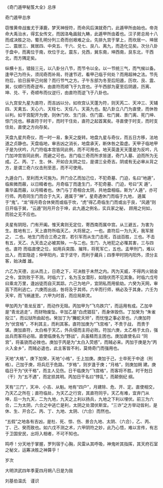 《奇门遁甲秘笈大全》总序

奇门遁甲总序

窃惟黄帝战蚩尤于涿鹿，梦天神授符，而命风后演就奇门，此遁甲所由始也。帝尧命大禹治水，得玄女传文，而因洛龟画敍九畴，此遁甲所由着也。汉子房总局十八 而成决胜之功，蜀孔明分列三奇而创艰难之业。先排九宫于掌上，而坎居一、坤居二、震居三、巽居四、中央五、干六、兑七、艮八、离九，而造化见矣。次分八卦 于盘中，而离位于南，坎位于北，震东，兑西，巽东南，坤西南，艮东北，干西北，而方隅定矣。

纵横十五，错敍三元，以八卦分八节，而节令以全。以一节统三气，而气候以备。逢甲己为符头，须闰奇而补局，符速节迟，看甲己临于何处？而用超神之法。节先 符后，验日辰甲己何居？而行节气之方。子午东部为冬至后阳遁，历坎、艮、震、巽，仪顺行而奇逆布，由直符而顺飞于九宫也。子午西部为夏至后阴遁，历离、 坤、兑、干，奇顺布而仪逆行，由直符而逆飞于八卦也。

认九宫安九星为直符，而吉凶以分。如坎宫认天蓬为符，则天芮二、天冲三、天辅四、天禽五、天心六、天柱七、天任八、天英九也。配八卦立八门为直使，而休咎 以判。如干宫配开为使，则休门坎、生门艮、伤门震、杜门巽、景门离、死门坤、惊门兑也。移直符于时干，而时干住处，直符之起首寓矣。寻直使于时支，而时支 住处，直使之方向存矣。

天盘九星共奇仪，而一时一易，象天之旋转。地盘九星与奇仪，而五日方移，法地道之贞静也。天盘临地，审吉凶之消长，地盘承天，断休咎之盈虚。天甲子临地甲 子是为伏吟，凡门符临本宫皆同此例，而不可用也。地天英逢天天蓬是为反吟，凡门加冲宫皆同此例，而避之可也。吉门临三奇而所求皆遂，奇门入墓、迫而所为无 成。乙、丙、丁、生、休、开如合太阴之位，是谓三全奇吉。阴或有无必审从背之方，是谓三奇六仪击刑至恶，而不可使用。

九遁合门，至利而大可施为。开门合乙而加己位，不犯奇墓、门迫，名曰“地遁”，临紫微而蔽，以日精者也。月奇临丁而逢生门，不犯奇墓、门迫，号曰“天 遁”，乘华盖而蔽，以月精者也。休门与丁奇相合太阴，共地盘相临，斯为“人遁”，亦可行师。丙奇同生门而合于九天，遁属于“神”。星奇遇休门而临于九地， 遁属于“鬼”。“龙”得月奇合休癸而或临于坎，“虎”得乙奇临生门而或出于艮，“风遁”则日开临于巽，“云遁”则月开合于坤，此九遁之例名，实兵家之秘， 顾用之何如，而验之无不应也。

夫星有阴阳，门有开阖。惟天禽则无定位，寄西南而属中宫。从三避五，为害为生。胜地有三，天上直符所临天乙，大将居之，一也。直符后一为九天，我军居之， 二也。地生门而合三奇之宫，若引军而从生门击死，百战百胜，三也。不击有五，天乙、九天击之必被其殃，一与二也。生门、九地犯之必罹其害，三与四也。直符 而临直使之位，如用兵突围、摧阵，将死军亡，五也。孟甲刑门，难以出入，而宜隐迹；仲甲阳内，宜于坚守，而利于藏兵；四季甲时阴内阳外，须分主客，始决雌 雄。

六乙为天德，出从而上，日奇之下，可决胜于未然之内。丙为天威，不得丙火销金之令，宜防败于不测。时临六丁，名为玉女潜形，如隐伏而不见其象。时临六戊号 曰乘龙万里，逢凶徒而自灭其踪。六己为地户，宜阴私而用偷劫。六癸为天网，审高下而利逃亡。六庚而出战，咎将及于其师。六辛而行师，祸必及于其身。六壬为 天牢，而飞祸速至。六甲为时首，而应局斯灵。

甲加丙为“青龙反首”，而动作无阻。丙加甲为“飞鸟跌穴”，而运用有成。乙加辛是“青龙逃走”，而财物废坠。辛加乙是“白虎猖狂”，而身体毁伤。丁加癸为 “朱雀投江”，而讼狱所由起也。癸加丁为“螣蛇夭矫”，而忧惶之事必至也。六庚加符为“伏宫格”，不利其主，而利其客。直符加庚为“飞宫格”，不贵于战， 而贵于谋。庚加直符，太白格于天乙，外兵侵而主将必败。符加六庚，太乙格于太白，强出兵而客将必阻。直使临庚名为“野战”，兵虽精而主困也。庚加直使名曰 “同宫”，将虽骁而必挫也。庚加于丙是为“太白入荧惑”，而贼必来。丙加于庚是为“丙火入金乡”，而贼必退也，此主客皆不利，莫倚奇门而强用也。

天地“大格”，庚下加癸，天地“小格”，壬上加庚。庚加于己，士卒死于中途（刑格）。己加于庚，将兵厄于危路。“岁格”，则岁逢于庚；“月格”，则庚加朔 建。庚临日干为“伏干格”，而主人见伤。日干临庚为“飞宫格”，而客将不胜。时干尅日（干）为“五不遇”，而定损其明。丙加日干名曰“悖乱”，而颠倒纪 纲。

天有“三门”，天冲、小吉、从魁。地有“四户”，月建除、危、开、定。直使相交，乃天乙之所在；直符临处，为天乙之行宫，其直符同乎。天乙有难，宜弃门从 坤，后一为九天，二为九地，九天之上利以扬兵，九地之下利以埋伏。前三为六合，二为太阴，六合之中逃亡是利，太阴之处潜伏斯宜。“三诈”之方举动皆利，是 休、生、开合乙、丙、丁、九地、太阴、（六合）而然也。

“五假”之地各有吉凶，是杜、死、惊、伤、景合九地、太阴、（六合），乙、丙、丁、己、癸而致也。如六戊不测之术，六甲阴符之妙，此乃心悟，难以言传，有志于卫国安民，出将入相者，不可不知也。

鸣呼！分天地于掌握，罗列宿于心胸，风雷从其呼吸，神鬼听其指挥，其天府石室之秘文，运筹决胜之神算乎！

岁次

大明洪武四年季夏四月朔八日是为敍

刘基伯温氏　谨识

